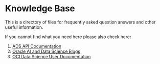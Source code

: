 # Knowledge Base

This is a directory of files for frequently asked question answers and other useful information. 

If you cannot find what you need here please also check here:
1. [ADS API Documentation](https://docs.oracle.com/en-us/iaas/tools/ads-sdk/latest/index.html)
2. [Oracle AI and Data Science Blogs](https://blogs.oracle.com/ai-and-datascience/)
3. [OCI Data Science User Documentation](https://docs.oracle.com/en-us/iaas/data-science/using/data-science.htm)
